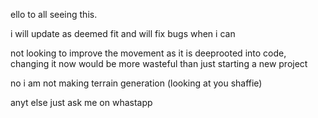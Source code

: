 ello to all seeing this.

i will update as deemed fit and will fix bugs when i can

not looking to improve the movement as it is deeprooted into code, changing it now would be more wasteful than just starting a new project

no i am not making terrain generation (looking at you shaffie)

anyt else just ask me on whastapp


